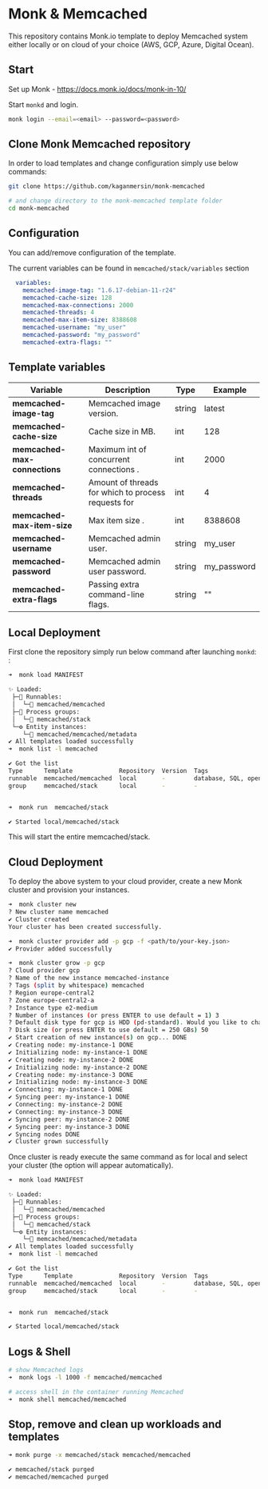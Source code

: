 # Monk & Memcached

This repository contains Monk.io template to deploy Memcached system either locally or on cloud of your choice (AWS, GCP, Azure, Digital Ocean).


## Start

Set up Monk - https://docs.monk.io/docs/monk-in-10/

Start `monkd` and login.

```bash
monk login --email=<email> --password=<password>
```

## Clone Monk Memcached repository

In order to load templates and change configuration simply use below commands: 
```bash
git clone https://github.com/kaganmersin/monk-memcached

# and change directory to the monk-memcached template folder
cd monk-memcached

```

## Configuration

You can add/remove configuration of the template.

The current variables can be found in `memcached/stack/variables` section

```yaml
  variables:
    memcached-image-tag: "1.6.17-debian-11-r24"
    memcached-cache-size: 128
    memcached-max-connections: 2000
    memcached-threads: 4
    memcached-max-item-size: 8388608
    memcached-username: "my_user"
    memcached-password: "my_password"
    memcached-extra-flags: ""
```


##  Template variables

| Variable | Description | Type | Example |
|----------|-------------|------|---------|
| **memcached-image-tag** | Memcached image version. | string | latest |
| **memcached-cache-size** | Cache size in MB. | int | 128 |
| **memcached-max-connections** |  Maximum int of concurrent connections . | int | 2000 |
| **memcached-threads** | Amount of threads for which to process requests for  | int | 4 |
| **memcached-max-item-size** | Max item size . | int | 8388608 |
| **memcached-username** | Memcached admin user. | string | my_user |
| **memcached-password** | Memcached admin user password. | string | my_password |
| **memcached-extra-flags** | Passing extra command-line flags. | string | "" |



## Local Deployment

First clone the repository simply run below command after launching `monkd`:
:

```bash
➜  monk load MANIFEST

✨ Loaded:
 ├─🔩 Runnables:
 │  └─🧩 memcached/memcached
 ├─🔗 Process groups:
 │  └─🧩 memcached/stack
 └─⚙️ Entity instances:
    └─🧩 memcached/memcached/metadata
✔ All templates loaded successfully
➜  monk list -l memcached

✔ Got the list
Type      Template             Repository  Version  Tags
runnable  memcached/memcached  local       -        database, SQL, open-source
group     memcached/stack      local       -        -


➜  monk run  memcached/stack

✔ Started local/memcached/stack

```

This will start the entire memcached/stack.

## Cloud Deployment

To deploy the above system to your cloud provider, create a new Monk cluster and provision your instances.

```bash
➜  monk cluster new
? New cluster name memcached
✔ Cluster created
Your cluster has been created successfully.

➜  monk cluster provider add -p gcp -f <path/to/your-key.json>
✔ Provider added successfully

➜  monk cluster grow -p gcp
? Cloud provider gcp
? Name of the new instance memcached-instance
? Tags (split by whitespace) memcached
? Region europe-central2
? Zone europe-central2-a
? Instance type e2-medium
? Number of instances (or press ENTER to use default = 1) 3
? Default disk type for gcp is HDD (pd-standard). Would you like to change it? No
? Disk size (or press ENTER to use default = 250 GBs) 50
✔ Start creation of new instance(s) on gcp... DONE
✔ Creating node: my-instance-1 DONE
✔ Initializing node: my-instance-1 DONE
✔ Creating node: my-instance-2 DONE
✔ Initializing node: my-instance-2 DONE
✔ Creating node: my-instance-3 DONE
✔ Initializing node: my-instance-3 DONE
✔ Connecting: my-instance-1 DONE
✔ Syncing peer: my-instance-1 DONE
✔ Connecting: my-instance-2 DONE
✔ Connecting: my-instance-3 DONE
✔ Syncing peer: my-instance-2 DONE
✔ Syncing peer: my-instance-3 DONE
✔ Syncing nodes DONE
✔ Cluster grown successfully
```

Once cluster is ready execute the same command as for local and select your cluster (the option will appear automatically).


```bash
➜  monk load MANIFEST

✨ Loaded:
 ├─🔩 Runnables:
 │  └─🧩 memcached/memcached
 ├─🔗 Process groups:
 │  └─🧩 memcached/stack
 └─⚙️ Entity instances:
    └─🧩 memcached/memcached/metadata
✔ All templates loaded successfully
➜  monk list -l memcached

✔ Got the list
Type      Template             Repository  Version  Tags
runnable  memcached/memcached  local       -        database, SQL, open-source
group     memcached/stack      local       -        -


➜  monk run  memcached/stack

✔ Started local/memcached/stack

```

## Logs & Shell

```bash
# show Memcached logs
➜  monk logs -l 1000 -f memcached/memcached

# access shell in the container running Memcached
➜  monk shell memcached/memcached

```

## Stop, remove and clean up workloads and templates

```bash
➜ monk purge -x memcached/stack memcached/memcached

✔ memcached/stack purged
✔ memcached/memcached purged
```